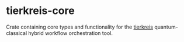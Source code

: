 # tierkreis-core


Crate containing core types and functionality for the [tierkreis](https://github.com/CQCL/tierkreis) quantum-classical hybrid workflow orchestration tool.
